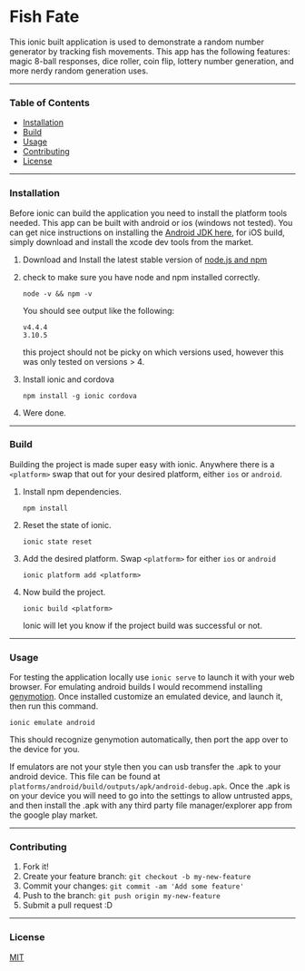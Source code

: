 # Fish Fate

This ionic built application is used to demonstrate a random number generator by tracking fish
movements. This app has the following features: magic 8-ball responses, dice roller, coin flip, lottery
number generation, and more nerdy random generation uses.

---

### Table of Contents
 - [Installation](#Installation)
 - [Build](#Build)
 - [Usage](#Usage)
 - [Contributing](#Contributing)
 - [License](#License)
 
---

### Installation

Before ionic can build the application you need to install the platform tools needed.
This app can be built with android or ios (windows not tested). You can get nice instructions on
installing the [Android JDK here](http://cordova.apache.org/docs/en/latest/guide/platforms/android/index.html),
for iOS build, simply download and install the xcode dev tools from the market.

1.  Download and Install the latest stable version of [node.js and npm](https://nodejs.org/en/)

2.  check to make sure you have node and npm installed correctly.
    ```
    node -v && npm -v
    ```
    You should see output like the following:
    ```
    v4.4.4
    3.10.5
    ```
    this project should not be picky on which versions used, however this was only tested
    on versions > 4.
    
3.  Install ionic and cordova
    ```
    npm install -g ionic cordova
    ```
    
4.  Were done.

---

### Build

Building the project is made super easy with ionic. Anywhere there is a `<platform>` swap that out for 
your desired platform, either `ios` or `android`.


1.  Install npm dependencies.
    ```
    npm install
    ```
    
2.  Reset the state of ionic.
    ```
    ionic state reset
    ```
    
3.  Add the desired platform. Swap `<platform>` for either `ios` or `android`
    ```
    ionic platform add <platform>
    ```

4. Now build the project.
   ```
   ionic build <platform>
   ```
   Ionic will let you know if the project build was successful or not.
   
---

### Usage

For testing the application locally use `ionic serve` to launch it with your web browser.
For emulating android builds I would recommend installing [genymotion](https://docs.genymotion.com/).
Once installed customize an emulated device, and launch it, then run this command.
```
ionic emulate android
```
This should recognize genymotion automatically, then port the app over to the device for you. 

If emulators are not your style then you can usb transfer the .apk to your android device. This file
can be found at `platforms/android/build/outputs/apk/android-debug.apk`. Once the .apk is on your device
you will need to go into the settings to allow untrusted apps, and then install the .apk with any third
party file manager/explorer app from the google play market.

---

###  Contributing

1. Fork it!
2. Create your feature branch: `git checkout -b my-new-feature`
3. Commit your changes: `git commit -am 'Add some feature'`
4. Push to the branch: `git push origin my-new-feature`
5. Submit a pull request :D

---

### License 

[MIT](./LICENSE)
